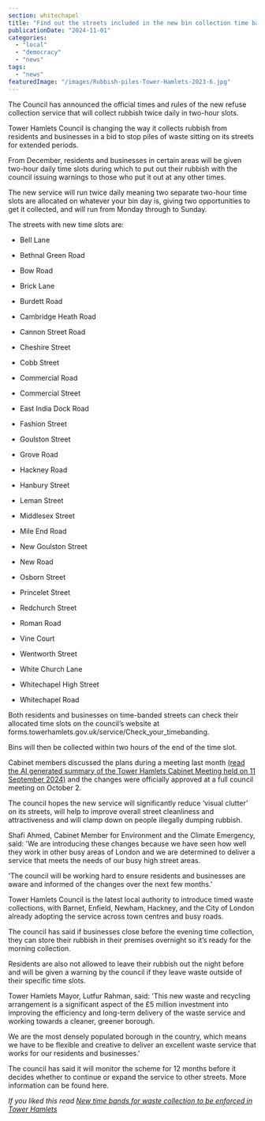 ```yaml
---
section: whitechapel
title: "Find out the streets included in the new bin collection time bands officially in Tower Hamlets"
publicationDate: "2024-11-01"
categories: 
  - "local"
  - "democracy"
  - "news"
tags: 
  - "news"
featuredImage: "/images/Rubbish-piles-Tower-Hamlets-2023-6.jpg"
---
```


The Council has announced the official times and rules of the new refuse collection service that will collect rubbish twice daily in two-hour slots.

Tower Hamlets Council is changing the way it collects rubbish from residents and businesses in a bid to stop piles of waste sitting on its streets for extended periods.

From December, residents and businesses in certain areas will be given two-hour daily time slots during which to put out their rubbish with the council issuing warnings to those who put it out at any other times.

The new service will run twice daily meaning two separate two-hour time slots are allocated on whatever your bin day is, giving two opportunities to get it collected, and will run from Monday through to Sunday.

The streets with new time slots are:

- Bell Lane

- Bethnal Green Road

- Bow Road

- Brick Lane

- Burdett Road

- Cambridge Heath Road

- Cannon Street Road

- Cheshire Street

- Cobb Street

- Commercial Road

- Commercial Street

- East India Dock Road

- Fashion Street

- Goulston Street

- Grove Road

- Hackney Road

- Hanbury Street

- Leman Street

- Middlesex Street

- Mile End Road

- New Goulston Street

- New Road

- Osborn Street

- Princelet Street

- Redchurch Street

- Roman Road

- Vine Court

- Wentworth Street

- White Church Lane

- Whitechapel High Street

- Whitechapel Road

Both residents and businesses on time-banded streets can check their allocated time slots on the council’s website at forms.towerhamlets.gov.uk/service/Check\_your\_timebanding.

Bins will then be collected within two hours of the end of the time slot.

Cabinet members discussed the plans during a meeting last month [(read the AI generated summary of the Tower Hamlets Cabinet Meeting held on 11 September 2024)](https://romanroadlondon.com/notices/council-meeting-cabinet-meeting-discusses-time-banded-waste-collections/) and the changes were officially approved at a full council meeting on October 2.

The council hopes the new service will significantly reduce ‘visual clutter’ on its streets, will help to improve overall street cleanliness and attractiveness and will clamp down on people illegally dumping rubbish.

Shafi Ahmed, Cabinet Member for Environment and the Climate Emergency, said: 'We are introducing these changes because we have seen how well they work in other busy areas of London and we are determined to deliver a service that meets the needs of our busy high street areas.

'The council will be working hard to ensure residents and businesses are aware and informed of the changes over the next few months.'

Tower Hamlets Council is the latest local authority to introduce timed waste collections, with Barnet, Enfield, Newham, Hackney, and the City of London already adopting the service across town centres and busy roads.

The council has said if businesses close before the evening time collection, they can store their rubbish in their premises overnight so it’s ready for the morning collection.

Residents are also not allowed to leave their rubbish out the night before and will be given a warning by the council if they leave waste outside of their specific time slots.

Tower Hamlets Mayor, Lutfur Rahman, said: 'This new waste and recycling arrangement is a significant aspect of the £5 million investment into improving the efficiency and long-term delivery of the waste service and working towards a cleaner, greener borough.

We are the most densely populated borough in the country, which means we have to be flexible and creative to deliver an excellent waste service that works for our residents and businesses.'

The council has said it will monitor the scheme for 12 months before it decides whether to continue or expand the service to other streets. More information can be found here.

_If you liked this read [New time bands for waste collection to be enforced in Tower Hamlets](https://romanroadlondon.com/waste-recycling-collection-tower-hamlets-new-time-bands/)_
